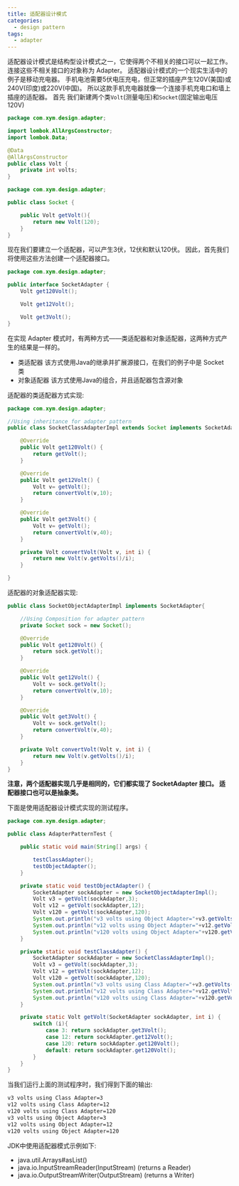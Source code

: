 ```yaml
---
title: 适配器设计模式
categories: 
  - design pattern
tags: 
  - adapter
---
```

适配器设计模式是结构型设计模式之一，它使得两个不相关的接口可以一起工作。 连接这些不相关接口的对象称为 Adapter。
适配器设计模式的一个现实生活中的例子是移动充电器。 手机电池需要5伏电压充电，但正常的插座产生120V(美国)或240V(印度)或220V(中国)。 所以这款手机充电器就像一个连接手机充电口和墙上插座的适配器。
首先 我们新建两个类`Volt`(测量电压)和`Socket`(固定输出电压120V)

```java
package com.xym.design.adapter;

import lombok.AllArgsConstructor;
import lombok.Data;

@Data
@AllArgsConstructor
public class Volt {
    private int volts;
}
```
```java
package com.xym.design.adapter;

public class Socket {

    public Volt getVolt(){
        return new Volt(120);
    }
}
```

现在我们要建立一个适配器，可以产生3伏，12伏和默认120伏。 因此，首先我们将使用这些方法创建一个适配器接口。
```java
package com.xym.design.adapter;

public interface SocketAdapter {
    Volt get120Volt();

    Volt get12Volt();

    Volt get3Volt();
}
```

在实现 Adapter 模式时，有两种方式——类适配器和对象适配器，这两种方式产生的结果是一样的。
- 类适配器 该方式使用Java的继承并扩展源接口，在我们的例子中是 Socket 类
- 对象适配器 该方式使用Java的组合，并且适配器包含源对象

适配器的类适配器方式实现:
```java
package com.xym.design.adapter;

//Using inheritance for adapter pattern
public class SocketClassAdapterImpl extends Socket implements SocketAdapter{

    @Override
    public Volt get120Volt() {
        return getVolt();
    }

    @Override
    public Volt get12Volt() {
        Volt v= getVolt();
        return convertVolt(v,10);
    }

    @Override
    public Volt get3Volt() {
        Volt v= getVolt();
        return convertVolt(v,40);
    }

    private Volt convertVolt(Volt v, int i) {
        return new Volt(v.getVolts()/i);
    }

}
```
适配器的对象适配器实现:
```java
public class SocketObjectAdapterImpl implements SocketAdapter{

    //Using Composition for adapter pattern
    private Socket sock = new Socket();

    @Override
    public Volt get120Volt() {
        return sock.getVolt();
    }

    @Override
    public Volt get12Volt() {
        Volt v= sock.getVolt();
        return convertVolt(v,10);
    }

    @Override
    public Volt get3Volt() {
        Volt v= sock.getVolt();
        return convertVolt(v,40);
    }

    private Volt convertVolt(Volt v, int i) {
        return new Volt(v.getVolts()/i);
    }
}
```
**注意，两个适配器实现几乎是相同的，它们都实现了 SocketAdapter 接口。 适配器接口也可以是抽象类。**

下面是使用适配器设计模式实现的测试程序。
```java
package com.xym.design.adapter;

public class AdapterPatternTest {

    public static void main(String[] args) {

        testClassAdapter();
        testObjectAdapter();
    }

    private static void testObjectAdapter() {
        SocketAdapter sockAdapter = new SocketObjectAdapterImpl();
        Volt v3 = getVolt(sockAdapter,3);
        Volt v12 = getVolt(sockAdapter,12);
        Volt v120 = getVolt(sockAdapter,120);
        System.out.println("v3 volts using Object Adapter="+v3.getVolts());
        System.out.println("v12 volts using Object Adapter="+v12.getVolts());
        System.out.println("v120 volts using Object Adapter="+v120.getVolts());
    }

    private static void testClassAdapter() {
        SocketAdapter sockAdapter = new SocketClassAdapterImpl();
        Volt v3 = getVolt(sockAdapter,3);
        Volt v12 = getVolt(sockAdapter,12);
        Volt v120 = getVolt(sockAdapter,120);
        System.out.println("v3 volts using Class Adapter="+v3.getVolts());
        System.out.println("v12 volts using Class Adapter="+v12.getVolts());
        System.out.println("v120 volts using Class Adapter="+v120.getVolts());
    }

    private static Volt getVolt(SocketAdapter sockAdapter, int i) {
        switch (i){
            case 3: return sockAdapter.get3Volt();
            case 12: return sockAdapter.get12Volt();
            case 120: return sockAdapter.get120Volt();
            default: return sockAdapter.get120Volt();
        }
    }
}
```
当我们运行上面的测试程序时，我们得到下面的输出:
```bash
v3 volts using Class Adapter=3
v12 volts using Class Adapter=12
v120 volts using Class Adapter=120
v3 volts using Object Adapter=3
v12 volts using Object Adapter=12
v120 volts using Object Adapter=120
```

JDK中使用适配器模式示例如下:
- java.util.Arrays#asList()
- java.io.InputStreamReader(InputStream) (returns a Reader)
- java.io.OutputStreamWriter(OutputStream) (returns a Writer)